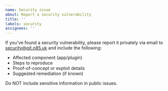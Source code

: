 ```yaml
---
name: Security issue
about: Report a security vulnerability
title: ''
labels: security
assignees: ''
---
```


If you've found a security vulnerability, please report it privately via email to security@git.n85.uk and include the following:
- Affected component (app/plugin)
- Steps to reproduce
- Proof-of-concept or exploit details
- Suggested remediation (if known)

Do NOT include sensitive information in public issues.
